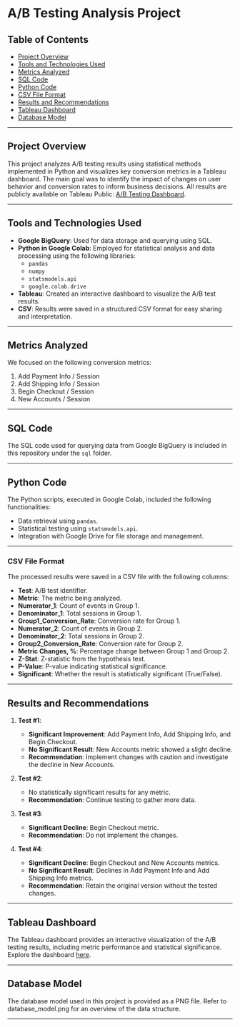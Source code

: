 # A/B Testing Analysis Project

## Table of Contents
- [Project Overview](#project-overview)
- [Tools and Technologies Used](#tools-and-technologies-used)
- [Metrics Analyzed](#metrics-analyzed)
- [SQL Code](#SQL-code)
- [Python Code](#python-code)
- [CSV File Format](#CSV-file-format)
- [Results and Recommendations](#results-and-recommendations)
- [Tableau Dashboard](#tableau-dashboard)
- [Database Model](#database-model)

---

## Project Overview
This project analyzes A/B testing results using statistical methods implemented in Python and visualizes key conversion metrics in a Tableau dashboard. The main goal was to identify the impact of changes on user behavior and conversion rates to inform business decisions. All results are publicly available on Tableau Public: [A/B Testing Dashboard](https://public.tableau.com/views/ABTests_17336680632730/ABtest?:language=en-US&:sid=&:redirect=auth&:display_count=n&:origin=viz_share_link).

---

## Tools and Technologies Used
- **Google BigQuery**: Used for data storage and querying using SQL.
- **Python in Google Colab**: Employed for statistical analysis and data processing using the following libraries:
  - `pandas`
  - `numpy`
  - `statsmodels.api`
  - `google.colab.drive`
- **Tableau**: Created an interactive dashboard to visualize the A/B test results.
- **CSV**: Results were saved in a structured CSV format for easy sharing and interpretation.

---

## Metrics Analyzed
We focused on the following conversion metrics:
1. Add Payment Info / Session
2. Add Shipping Info / Session
3. Begin Checkout / Session
4. New Accounts / Session

---

## SQL Code
The SQL code used for querying data from Google BigQuery is included in this repository under the `sql` folder.

---

## Python Code
The Python scripts, executed in Google Colab, included the following functionalities:
- Data retrieval using `pandas`.
- Statistical testing using `statsmodels.api`.
- Integration with Google Drive for file storage and management.

---

### CSV File Format
The processed results were saved in a CSV file with the following columns:
- **Test**: A/B test identifier.
- **Metric**: The metric being analyzed.
- **Numerator_1**: Count of events in Group 1.
- **Denominator_1**: Total sessions in Group 1.
- **Group1_Conversion_Rate**: Conversion rate for Group 1.
- **Numerator_2**: Count of events in Group 2.
- **Denominator_2**: Total sessions in Group 2.
- **Group2_Conversion_Rate**: Conversion rate for Group 2.
- **Metric Changes, %**: Percentage change between Group 1 and Group 2.
- **Z-Stat**: Z-statistic from the hypothesis test.
- **P-Value**: P-value indicating statistical significance.
- **Significant**: Whether the result is statistically significant (True/False).

---

## Results and Recommendations
1. **Test #1**:
   - **Significant Improvement**: Add Payment Info, Add Shipping Info, and Begin Checkout.
   - **No Significant Result**: New Accounts metric showed a slight decline.
   - **Recommendation**: Implement changes with caution and investigate the decline in New Accounts.

2. **Test #2**:
   - No statistically significant results for any metric.
   - **Recommendation**: Continue testing to gather more data.

3. **Test #3**:
   - **Significant Decline**: Begin Checkout metric.
   - **Recommendation**: Do not implement the changes.

4. **Test #4**:
   - **Significant Decline**: Begin Checkout and New Accounts metrics.
   - **No Significant Result**: Declines in Add Payment Info and Add Shipping Info metrics.
   - **Recommendation**: Retain the original version without the tested changes.

---

## Tableau Dashboard
The Tableau dashboard provides an interactive visualization of the A/B testing results, including metric performance and statistical significance. Explore the dashboard [here](https://public.tableau.com/views/ABTests_17336680632730/ABtest?:language=en-US&:sid=&:redirect=auth&:display_count=n&:origin=viz_share_link).

--- 

## Database Model

The database model used in this project is provided as a PNG file. Refer to database_model.png for an overview of the data structure.

---
